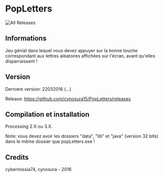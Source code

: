 # PopLetters
![All Releases](https://img.shields.io/github/downloads/cynosura15/PopLetters/total.svg?style=flat-square)

## Informations
Jeu génial dans lequel vous devez appuyer sur la bonne touche correspondant aux lettres aléatoires affichées sur l'écran, avant qu'elles disparraissent !

## Version
Derniere version: 22032016  (...)

Release: https://github.com/cynosura15/PopLetters/releases

## Compilation et installation
Processing 2.X ou 3.X.

Note: vous devez avoir les dossiers "data", "lib" et "java" (version 32 bits) dans le même dossier que popLetters.exe !

## Credits
cybermissia74, cynosura - 2016
